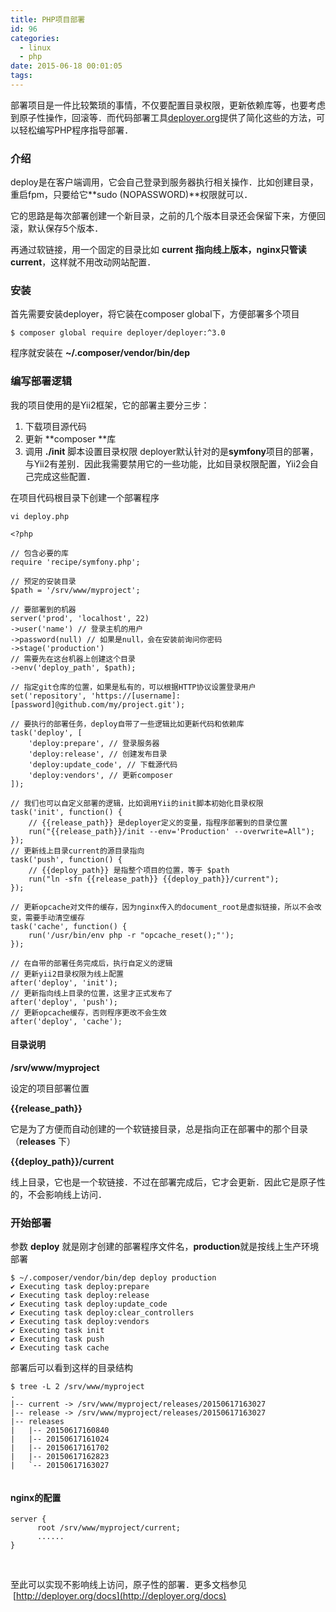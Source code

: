 ```yaml
---
title: PHP项目部署
id: 96
categories:
  - linux
  - php
date: 2015-06-18 00:01:05
tags:
---
```


部署项目是一件比较繁琐的事情，不仅要配置目录权限，更新依赖库等，也要考虑到原子性操作，回滚等．而代码部署工具[deployer.org](http://deployer.org)提供了简化这些的方法，可以轻松编写PHP程序指导部署．

### 介绍

deploy是在客户端调用，它会自己登录到服务器执行相关操作．比如创建目录，重启fpm，只要给它**sudo (NOPASSWORD)**权限就可以．

它的思路是每次部署创建一个新目录，之前的几个版本目录还会保留下来，方便回滚，默认保存5个版本．

再通过软链接，用一个固定的目录比如 **current **指向线上版本，nginx只管读**current**，这样就不用改动网站配置．

### 安装

首先需要安装deployer，将它装在composer global下，方便部署多个项目
```
$ composer global require deployer/deployer:^3.0
```
程序就安装在 **~/.composer/vendor/bin/dep**

### 编写部署逻辑

我的项目使用的是Yii2框架，它的部署主要分三步：

1.  下载项目源代码
2.  更新 **composer **库
3.  调用 **./init** 脚本设置目录权限
deployer默认针对的是**symfony**项目的部署，与Yii2有差别．因此我需要禁用它的一些功能，比如目录权限配置，Yii2会自己完成这些配置．

在项目代码根目录下创建一个部署程序
```
vi deploy.php
```
```
<?php

// 包含必要的库
require 'recipe/symfony.php';

// 预定的安装目录
$path = '/srv/www/myproject';

// 要部署到的机器
server('prod', 'localhost', 22)
->user('name') // 登录主机的用户
->password(null) // 如果是null，会在安装前询问你密码
->stage('production')
// 需要先在这台机器上创建这个目录
->env('deploy_path', $path);

// 指定git仓库的位置，如果是私有的，可以根据HTTP协议设置登录用户
set('repository', 'https://[username]:[password]@github.com/my/project.git');

// 要执行的部署任务，deploy自带了一些逻辑比如更新代码和依赖库
task('deploy', [
    'deploy:prepare', // 登录服务器
    'deploy:release', // 创建发布目录
    'deploy:update_code', // 下载源代码
    'deploy:vendors', // 更新composer
]);

// 我们也可以自定义部署的逻辑，比如调用Yii的init脚本初始化目录权限
task('init', function() {
    // {{release_path}} 是deployer定义的变量，指程序部署到的目录位置
    run("{{release_path}}/init --env='Production' --overwrite=All");
});
// 更新线上目录current的源目录指向
task('push', function() {
    // {{deploy_path}} 是指整个项目的位置，等于 $path
    run("ln -sfn {{release_path}} {{deploy_path}}/current");
});

// 更新opcache对文件的缓存，因为nginx传入的document_root是虚拟链接，所以不会改变，需要手动清空缓存
task('cache', function() {
    run('/usr/bin/env php -r "opcache_reset();"');
});

// 在自带的部署任务完成后，执行自定义的逻辑
// 更新yii2目录权限为线上配置
after('deploy', 'init');
// 更新指向线上目录的位置，这里才正式发布了
after('deploy', 'push');
// 更新opcache缓存，否则程序更改不会生效
after('deploy', 'cache');

```

#### 目录说明

**/srv/www/myproject**

设定的项目部署位置

**{{release_path}}**

它是为了方便而自动创建的一个软链接目录，总是指向正在部署中的那个目录（**releases** 下）

**{{deploy_path}}/current**

线上目录，它也是一个软链接．不过在部署完成后，它才会更新．因此它是原子性的，不会影响线上访问．

### 开始部署

参数 **deploy** 就是刚才创建的部署程序文件名，**production**就是按线上生产环境部署
```
$ ~/.composer/vendor/bin/dep deploy production
✔ Executing task deploy:prepare
✔ Executing task deploy:release
✔ Executing task deploy:update_code
✔ Executing task deploy:clear_controllers
✔ Executing task deploy:vendors
✔ Executing task init
✔ Executing task push
✔ Executing task cache

```
部署后可以看到这样的目录结构
```
$ tree -L 2 /srv/www/myproject
.
|-- current -> /srv/www/myproject/releases/20150617163027
|-- release -> /srv/www/myproject/releases/20150617163027
|-- releases
|   |-- 20150617160840
|   |-- 20150617161024
|   |-- 20150617161702
|   |-- 20150617162823
|   `-- 20150617163027


```

#### nginx的配置

```
server {
      root /srv/www/myproject/current;
      ......
}
```
&nbsp;

至此可以实现不影响线上访问，原子性的部署．更多文档参见  [http://deployer.org/docs](http://deployer.org/docs)